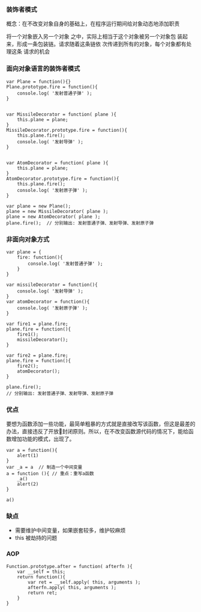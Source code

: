 ### 装饰者模式
概念：在不改变对象自身的基础上，在程序运行期间给对象动态地添加职责

将一个对象嵌入另一个对象 之中，实际上相当于这个对象被另一个对象包 装起来，形成一条包装链。请求随着这条链依 次传递到所有的对象，每个对象都有处理这条 请求的机会
### 面向对象语言的装饰者模式
    var Plane = function(){}
    Plane.prototype.fire = function(){
        console.log( '发射普通子弹' );
    }


    var MissileDecorator = function( plane ){
        this.plane = plane;
    }
    MissileDecorator.prototype.fire = function(){
        this.plane.fire();
        console.log( '发射导弹' );
    }


    var AtomDecorator = function( plane ){
        this.plane = plane;
    }
    AtomDecorator.prototype.fire = function(){
        this.plane.fire();
        console.log( '发射原子弹' );
    }

    var plane = new Plane();
    plane = new MissileDecorator( plane );
    plane = new AtomDecorator( plane );
    plane.fire();  // 分别输出: 发射普通子弹、发射导弹、发射原子弹
### 非面向对象方式

    var plane = {
        fire: function(){
            console.log( '发射普通子弹' ); 
        }
    }

    var missileDecorator = function(){ 
        console.log( '发射导弹' );
    }
    var atomDecorator = function(){ 
        console.log( '发射原子弹' );
    }

    var fire1 = plane.fire;
    plane.fire = function(){ 
        fire1();
        missileDecorator(); 
    }

    var fire2 = plane.fire;
    plane.fire = function(){ 
        fire2();
        atomDecorator(); 
    }

    plane.fire();
    // 分别输出: 发射普通子弹、发射导弹、发射原子弹
### 优点
要想为函数添加一些功能，最简单粗暴的方式就是直接改写该函数，但这是最差的办法，直接违反了开放封闭原则。所以，在不改变函数源代码的情况下，能给函数增加功能的模式，出现了。

    var a = function(){
        alert(1)
    }
    var _a = a  // 制造一个中间变量
    a = function (){ // 重点：重写a函数
        _a()
        alert(2)
    }

    a()
### 缺点
- 需要维护中间变量，如果嵌套较多，维护较麻烦
- this 被劫持的问题
### AOP

    Function.prototype.after = function( afterfn ){
        var __self = this;
        return function(){
            var ret = __self.apply( this, arguments );
            afterfn.apply( this, arguments );
            return ret;
        }
    }


